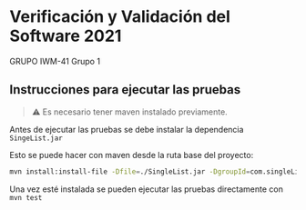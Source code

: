 # Verificación y Validación del Software 2021

GRUPO IWM-41 Grupo 1

## Instrucciones para ejecutar las pruebas

> ⚠️ Es necesario tener maven instalado previamente.

Antes de ejecutar las pruebas se debe instalar la dependencia `SingeList.jar`

Esto se puede hacer con maven desde la ruta base del proyecto:

```bash
mvn install:install-file -Dfile=./SingleList.jar -DgroupId=com.singleList -DartifactId=SingleList -Dversion=0.0.1-SNAPSHOT -Dpackaging=jar
```

Una vez esté instalada se pueden ejecutar las pruebas directamente con ``mvn test``

